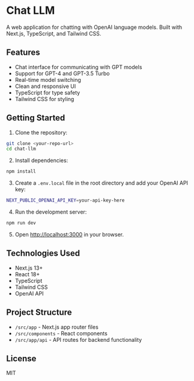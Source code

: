# Chat LLM

A web application for chatting with OpenAI language models. Built with Next.js, TypeScript, and Tailwind CSS.

## Features

- Chat interface for communicating with GPT models
- Support for GPT-4 and GPT-3.5 Turbo
- Real-time model switching
- Clean and responsive UI
- TypeScript for type safety
- Tailwind CSS for styling

## Getting Started

1. Clone the repository:
```bash
git clone <your-repo-url>
cd chat-llm
```

2. Install dependencies:
```bash
npm install
```

3. Create a `.env.local` file in the root directory and add your OpenAI API key:
```bash
NEXT_PUBLIC_OPENAI_API_KEY=your-api-key-here
```

4. Run the development server:
```bash
npm run dev
```

5. Open [http://localhost:3000](http://localhost:3000) in your browser.

## Technologies Used

- Next.js 13+
- React 18+
- TypeScript
- Tailwind CSS
- OpenAI API

## Project Structure

- `/src/app` - Next.js app router files
- `/src/components` - React components
- `/src/app/api` - API routes for backend functionality

## License

MIT 